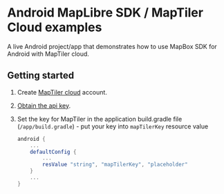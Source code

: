 # Android MapLibre SDK / MapTiler Cloud examples

A live Android project/app that demonstrates how to use MapBox SDK for Android with MapTiler cloud.

## Getting started

1. Create [MapTiler cloud](https://www.maptiler.com/cloud/) account.
1. [Obtain the api key](https://cloud.maptiler.com/account/keys).
1. Set the key for MapTiler in the application build.gradle file (`/app/build.gradle`) - put your key into `mapTilerKey` resource value

    ```gradle
    android {
        ...
        defaultConfig {
            ...
            resValue "string", "mapTilerKey", "placeholder"
        }
        ...
    }
    ```
